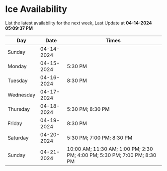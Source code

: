 # Ice Availability

List the latest availability for the next week, Last Update at **04-14-2024 05:09:37 PM**

| Day         | Date        | Times       |
| ----------- | ----------- | ----------- |
|Sunday|04-14-2024||
|Monday|04-15-2024|5:30 PM|
|Tuesday|04-16-2024|8:30 PM|
|Wednesday|04-17-2024||
|Thursday|04-18-2024|5:30 PM; 8:30 PM|
|Friday|04-19-2024|8:30 PM|
|Saturday|04-20-2024|5:30 PM; 7:00 PM; 8:30 PM|
|Sunday|04-21-2024|10:00 AM; 11:30 AM; 1:00 PM; 2:30 PM; 4:00 PM; 5:30 PM; 7:00 PM; 8:30 PM|
